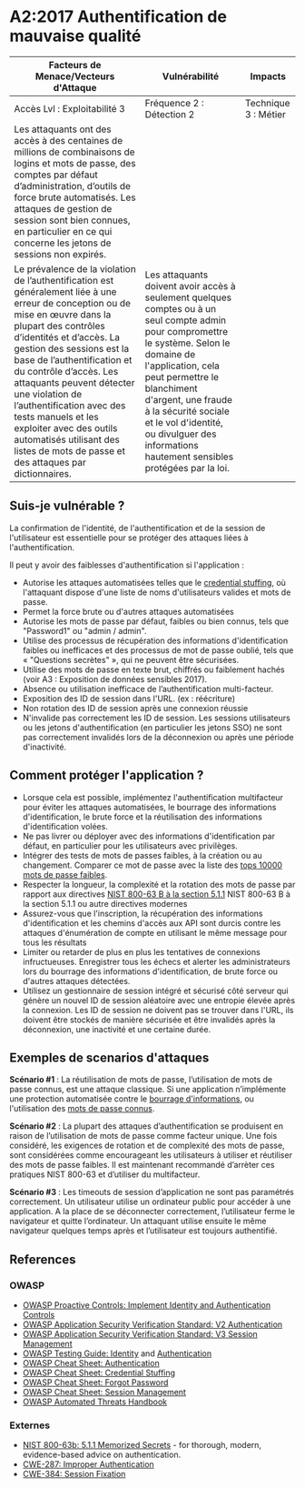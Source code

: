 # A2:2017 Authentification de mauvaise qualité

| Facteurs de Menace/Vecteurs d'Attaque | Vulnérabilité    | Impacts  |
| -- | -- | -- |
| Accès  Lvl : Exploitabilité 3 | Fréquence 2 : Détection 2 | Technique 3 : Métier |
| Les attaquants ont des accès à des centaines de millions de combinaisons de logins et mots de passe, des comptes par défaut d’administration, d’outils de force brute automatisés. Les attaques de gestion de session sont bien connues, en particulier en ce qui concerne les jetons de sessions non expirés. |
Le prévalence de la violation de l’authentification est généralement liée à une erreur de conception ou de mise en œuvre dans la plupart des contrôles d’identités et d’accès. La gestion des sessions est la base  de l’authentification et du contrôle d’accès. Les attaquants peuvent détecter une violation de l’authentification avec des tests manuels et les exploiter avec des outils automatisés utilisant des listes de mots de passe et des attaques par dictionnaires. | Les attaquants doivent avoir accès à seulement quelques comptes ou à un seul compte admin pour compromettre le système. Selon le domaine de l'application, cela peut permettre le blanchiment d'argent, une fraude à la sécurité sociale et le vol d'identité, ou divulguer des informations hautement sensibles protégées par la loi. |

## Suis-je vulnérable ? 

La confirmation de l'identité, de l'authentification et de la session de l'utilisateur est essentielle pour se protéger des attaques liées à l'authentification. 

Il peut y avoir des faiblesses d'authentification si l'application :

* Autorise les attaques automatisées telles que le [credential stuffing](https://owasp.org/www-community/attacks/Credential_stuffing), où l'attaquant dispose d'une liste de noms d'utilisateurs valides et mots de passe.
* Permet la force brute ou d'autres attaques automatisées
* Autorise les mots de passe par défaut, faibles ou bien connus, tels que "Password1" ou "admin / admin".
* Utilise des processus de récupération des informations d'identification faibles ou inefficaces et des processus de mot de passe oublié, tels que « "Questions secrètes" », qui ne peuvent être sécurisées.
* Utilise des mots de passe en texte brut, chiffrés ou faiblement hachés (voir A3 : Exposition de données sensibles 2017).
* Absence ou utilisation inefficace de l’authentification multi-facteur.
* Exposition des ID de session dans l'URL. (ex : réécriture)
* Non rotation des ID de session après une connexion réussie
* N'invalide pas correctement les ID de session. Les sessions utilisateurs ou les jetons d'authentification (en particulier les jetons SSO) ne sont pas correctement invalidés lors de la déconnexion ou après une période d'inactivité.

## Comment protéger l'application ? 

* Lorsque cela est possible, implémentez l'authentification multifacteur pour éviter les attaques automatisées, le bourrage des informations d'identification, le brute force et la réutilisation des informations d'identification volées.
* Ne pas livrer ou déployer avec des informations d'identification par défaut, en particulier pour les utilisateurs avec privilèges.
* Intégrer des tests de mots de passes faibles, à la création ou au changement. Comparer ce mot de passe avec la liste des [tops 10000 mots de passe faibles](https://github.com/danielmiessler/SecLists/tree/master/Passwords).  
* Respecter la longueur, la complexité et la rotation des mots de passe par rapport aux directives [NIST 800-63 B à la section 5.1.1](https://pages.nist.gov/800-63-3/sp800-63b.html#memsecret) 
NIST 800-63 B à la section 5.1.1 ou autre directives modernes
* Assurez-vous que l'inscription, la récupération des informations d'identification et les chemins d'accès aux API sont durcis contre les attaques d'énumération de compte en utilisant le même message pour tous les résultats
* Limiter ou retarder de plus en plus les tentatives de connexions infructueuses. Enregistrer tous les échecs et alerter les administrateurs lors du bourrage des informations d'identification, de brute force ou d'autres attaques détectées.
 * Utilisez un gestionnaire de session intégré et sécurisé côté serveur qui génère un nouvel ID de session aléatoire avec une entropie élevée après la connexion. Les ID de session ne doivent pas se trouver dans l'URL, ils doivent être stockés de manière sécurisée et être invalidés après la déconnexion, une inactivité et une certaine durée. 
 
## Exemples de scenarios d'attaques

**Scénario #1** : La réutilisation de mots de passe, l’utilisation de mots de passe connus, est une attaque classique. Si une application n’implémente une protection automatisée contre le [bourrage d'informations](https://owasp.org/www-community/attacks/Credential_stuffing), ou l'utilisation des [mots de passe connus](https://github.com/danielmiessler/SecLists).

**Scénario #2** : La plupart des attaques d’authentification se produisent en raison de l’utilisation de mots de passe comme facteur unique. Une fois considéré, les exigences de rotation et de complexité des mots de passe, sont considérées comme encourageant les utilisateurs à utiliser et réutiliser des mots de passe faibles. Il est maintenant recommandé d’arrèter ces pratiques NIST 800-63 et d’utiliser du multifacteur.

**Scénario #3** : Les timeouts de session d’application ne sont pas paramétrés correctement. Un utilisateur utilise un ordinateur public pour accéder à une application. A la place de se déconnecter correctement, l’utilisateur ferme le navigateur et quitte l’ordinateur. Un attaquant utilise ensuite le même navigateur quelques temps après et l’utilisateur est toujours authentifié. 

## References

### OWASP

* [OWASP Proactive Controls: Implement Identity and Authentication Controls](https://owasp.org/www-project-proactive-controls/v3/en/c6-digital-identity)
* [OWASP Application Security Verification Standard: V2 Authentication](https://github.com/OWASP/ASVS/blob/v4.0.2/4.0/en/0x11-V2-Authentication.md)
* [OWASP Application Security Verification Standard: V3 Session Management](https://github.com/OWASP/ASVS/blob/v4.0.2/4.0/en/0x12-V3-Session-management.md)
* [OWASP Testing Guide: Identity](https://owasp.org/www-project-web-security-testing-guide/latest/4-Web_Application_Security_Testing/03-Identity_Management_Testing/README)
 and [Authentication](https://owasp.org/www-project-web-security-testing-guide/latest/4-Web_Application_Security_Testing/04-Authentication_Testing/README)
* [OWASP Cheat Sheet: Authentication](https://cheatsheetseries.owasp.org/cheatsheets/Authentication_Cheat_Sheet.html)
* [OWASP Cheat Sheet: Credential Stuffing](https://cheatsheetseries.owasp.org/cheatsheets/Credential_Stuffing_Prevention_Cheat_Sheet.html)
* [OWASP Cheat Sheet: Forgot Password](https://cheatsheetseries.owasp.org/cheatsheets/Forgot_Password_Cheat_Sheet.html)
* [OWASP Cheat Sheet: Session Management](https://cheatsheetseries.owasp.org/cheatsheets/Session_Management_Cheat_Sheet.html)
* [OWASP Automated Threats Handbook](https://owasp.org/www-project-automated-threats-to-web-applications/)

### Externes

* [NIST 800-63b: 5.1.1 Memorized Secrets](https://pages.nist.gov/800-63-3/sp800-63b.html#memsecret) - for thorough, modern, evidence-based advice on authentication. 
* [CWE-287: Improper Authentication](https://cwe.mitre.org/data/definitions/287.html)
* [CWE-384: Session Fixation](https://cwe.mitre.org/data/definitions/384.html)
